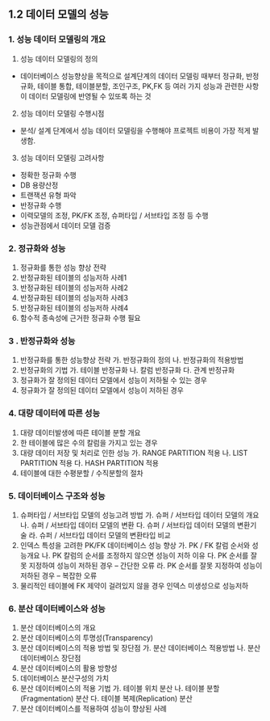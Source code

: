 ## 1.2 데이터 모델의 성능

### 1. 성능 데이터 모델링의 개요
 1. 성능 데이터 모델링의 정의
   - 데이터베이스 성능향상을 목적으로 설계단계의 데이터 모델링 때부터 정규화, 반정규화, 테이블 통합, 테이블분할, 조인구조, PK,FK 등 여러 가지 성능과 관련한 사항이 데이터 모델링에 반영될 수 있또록 하는 것
 2. 성능 데이터 모델링 수행시점
  - 분석/ 설계 단계에서 성능 데이터 모델링을 수행해야 프로젝트 비용이 가장 적게 발생함. 
 3. 성능 데이터 모델링 고려사항
  - 정확한 정규화 수행
  - DB 용량산정
  - 트랜잭션 유형 파악
  - 반정규화 수행
  - 이력모델의 조정, PK/FK 조정, 슈퍼타입 / 서브타입 조정 등 수행
  - 성능관점에서 데이터 모델 검증
### 2. 정규화와 성능
 1. 정규화를 통한 성능 향상 전략
 2. 반정규화된 테이블의 성능저하 사례1
 3. 반정규화된 테이블의 성능저하 사례2
 4. 반정규화된 테이블의 성능저하 사례3
 5. 반정규화된 테이블의 성능저하 사례4
 6. 함수적 종속성에 근거한 정규화 수행 필요
### 3 . 반정규화와 성능
 1. 반정규화를 통한 성능향상 전략
  가. 반정규화의 정의
  나. 반정규화의 적용방법
 2. 반정규화의 기법 
  가. 테이블 반정규화
  나. 칼럼 반정규화
  다. 관계 반정규화
 3. 정규화가 잘 정의된 데이터 모델에서 성능이 저하될 수 있는 경우
 4. 정규화가 잘 정의된 데이터 모델에서 성능이 저하된 경우

### 4. 대량 데이터에 따른 성능
 1. 대량 데이터발생에 따른 테이블 분할 개요
 2. 한 테이블에 많은 수의 칼럼을 가지고 있는 경우
 3. 대량 데이터 저장 및 처리로 인한 성능
  가. RANGE PARTITION 적용
  나. LIST PARTITION 적용
  다. HASH PARTITION 적용
 4. 테이블에 대한 수평분할 / 수직분할의 절차
### 5. 데이터베이스 구조와 성능
 1. 슈퍼타입 / 서브타입 모델의 성능고려 방법
  가. 슈퍼 / 서브타입 데이터 모델의 개요
  나. 슈퍼 / 서브타입 데이터 모델의 변환
  다. 슈퍼 / 서브타입 데이터 모델의 변환기술
  라. 슈퍼 / 서브타입 데이터 모델의 변환타입 비교
 2. 인덱스 특성을 고려한 PK/FK 데이터베이스 성능 향상
  가. PK / FK 칼럼 순서와 성능개요
  나. PK 칼럼의 순서를 조정하지 않으면 성능이 저하 이유
  다. PK 순서를 잘못 지정하여 성능이 저하된 경우 – 간단한 오류
  라. PK 순서를 잘못 지정하여 성능이 저하된 경우 – 복잡한 오류
 3. 물리적인 테이블에 FK 제약이 걸려있지 않을 경우 인덱스 미생성으로 성능저하

### 6. 분산 데이터베이스와 성능
 1. 분산 데이터베이스의 개요
 2. 분산 데이터베이스의 투명성(Transparency)
 3. 분산 데이터베이스의 적용 방법 및 장단점
  가. 분산 데이터베이스 적용방법
  나. 분산 데이터베이스 장단점
 4. 분산 데이터베이스의 활용 방향성
 5. 데이터베이스 분산구성의 가치
 6. 분산 데이터베이스의 적용 기법
  가. 테이블 위치 분산
  나. 테이블 분할(Fragmentation) 분산
  다. 테이블 복제(Replication) 분산
 7. 분산 데이터베이스를 적용하여 성능이 향상된 사례